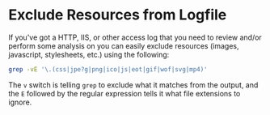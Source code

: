 # Exclude Resources from Logfile

If you've got a HTTP, IIS, or other access log that you need to review and/or perform some analysis on you can easily exclude resources (images, javascript, stylesheets, etc.) using the following:

```bash
grep -vE '\.(css|jpe?g|png|ico|js|eot|gif|wof|svg|mp4)'
```

The `v` switch is telling `grep` to exclude what it matches from the output, and the `E` followed by the regular expression tells it what file extensions to ignore.
